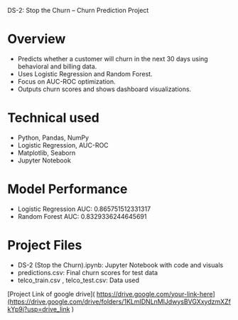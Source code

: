 DS-2: Stop the Churn – Churn Prediction Project

# Overview
* Predicts whether a customer will churn in the next 30 days using behavioral and billing data.
* Uses Logistic Regression and Random Forest.
* Focus on AUC-ROC optimization.
* Outputs churn scores and shows dashboard visualizations.

# Technical used
* Python, Pandas, NumPy
* Logistic Regression, AUC-ROC
* Matplotlib, Seaborn
* Jupyter Notebook

# Model Performance
* Logistic Regression AUC: 0.865751512331317
* Random Forest AUC: 0.8329336244645691

# Project Files
* DS-2 (Stop the Churn).ipynb: Jupyter Notebook with code and visuals
* predictions.csv: Final churn scores for test data
* telco_train.csv , telco_test.csv: Data used

[Project Link of google drive]( https://drive.google.com/your-link-here](https://drive.google.com/drive/folders/1KLmIDNLnMlJdwysBVGXxydzmXZfkYp9j?usp=drive_link )


